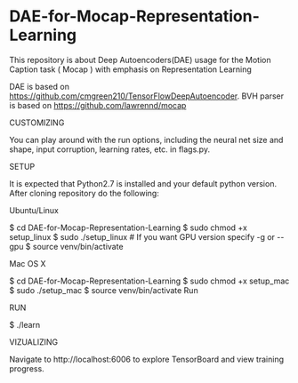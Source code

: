 # DAE-for-Mocap-Representation-Learning
This repository is about Deep Autoencoders(DAE) usage for the Motion Caption task ( Mocap ) with emphasis on Representation Learning

DAE is based on https://github.com/cmgreen210/TensorFlowDeepAutoencoder. 
BVH parser is based on https://github.com/lawrennd/mocap

CUSTOMIZING

You can play around with the run options, including the neural net size and shape, input corruption, learning rates, etc. in flags.py.

SETUP

It is expected that Python2.7 is installed and your default python version.
After cloning repository do the following:

Ubuntu/Linux

$ cd DAE-for-Mocap-Representation-Learning
$ sudo chmod +x setup_linux
$ sudo ./setup_linux  # If you want GPU version specify -g or --gpu
$ source venv/bin/activate 

Mac OS X

$ cd DAE-for-Mocap-Representation-Learning
$ sudo chmod +x setup_mac
$ sudo ./setup_mac
$ source venv/bin/activate 
Run

RUN

$ ./learn

VIZUALIZING

Navigate to http://localhost:6006 to explore TensorBoard and view training progress.

